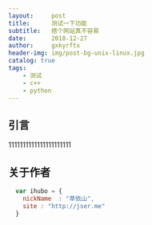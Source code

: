 ```yaml
---
layout:     post
title:      测试一下功能
subtitle:   搭个网站真不容易
date:       2018-12-27
author:     gxkyrftx
header-img: img/post-bg-unix-linux.jpg
catalog: true
tags:
    - 测试
    - c++
    - python
---
```

## 引言
1111111111111111111111

## 关于作者

```javascript
  var ihubo = {
    nickName  : "草依山",
    site : "http://jser.me"
  }
```
